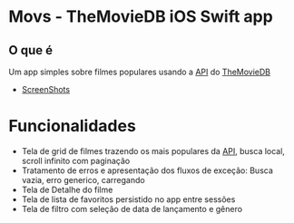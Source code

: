 # Movs - TheMovieDB iOS Swift app #

## O que é
Um app simples sobre filmes populares usando a [API](https://developers.themoviedb.org/3/getting-started/introduction) do [TheMovieDB](https://www.themoviedb.org/?language=en)

-  [ScreenShots](assets/screenshots)

# Funcionalidades
- Tela de grid de filmes trazendo os mais populares da [API](https://developers.themoviedb.org/3/movies/get-popular-movies), busca local, scroll infinito com paginação
- Tratamento de erros e apresentação dos fluxos de exceção: Busca vazia, erro generico, carregando
- Tela de Detalhe do filme
- Tela de lista de favoritos persistido no app entre sessões
- Tela de filtro com seleção de data de lançamento e gênero